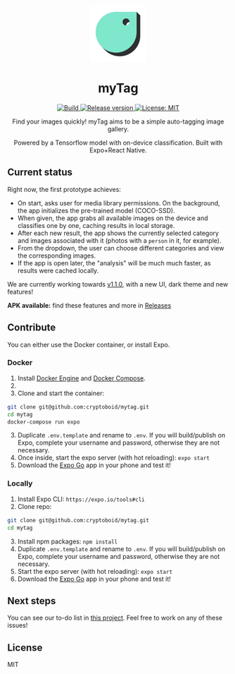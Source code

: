 
<p align="center">
    <img alt="mytag" height="128" src="./assets/icon.png">
    <h1 align="center">myTag</h1>
</p>

<p align="center">
  <a aria-label="Build" href="https://github.com/cryptoboid/mytag/actions" target="_blank">
    <img alt="Build" src="https://img.shields.io/github/workflow/status/cryptoboid/mytag/CI?style=flat-square" />
  </a>
   <a aria-label="Release version" href="https://github.com/cryptoboid/mytag/releases" target="_blank">
    <img alt="Release version" src="https://img.shields.io/github/v/release/cryptoboid/mytag?style=flat-square" />
  </a>
  <a aria-label="License" href="https://github.com/cryptoboid/mytag/blob/main/LICENSE" target="_blank">
    <img alt="License: MIT" src="https://img.shields.io/github/license/cryptoboid/mytag?style=flat-square" target="_blank" />
  </a>
</p>

<p align="center">
Find your images quickly! myTag aims to be a simple auto-tagging image gallery.
</p>
<p align="center">
Powered by a Tensorflow model with on-device classification. Built with Expo+React Native.
</p>

## Current status

Right now, the first prototype achieves:

- On start, asks user for media library permissions. On the background, the app initializes the pre-trained model (COCO-SSD).
- When given, the app grabs all available images on the device and classifies one by one, caching results in local storage.
- After each new result, the app shows the currently selected category and images associated with it (photos with a `person` in it, for example).
- From the dropdown, the user can choose different categories and view the corresponding images.
- If the app is open later, the "analysis" will be much much faster, as results were cached locally.

We are currently working towards [v1.1.0](https://github.com/cryptoboid/mytag/projects/3), with a new UI, dark theme and new features!

**APK available:** find these features and more in [Releases](https://github.com/cryptoboid/mytag/releases)

## Contribute

You can either use the Docker container, or install Expo.

### Docker

1. Install [Docker Engine](https://docs.docker.com/engine/install/) and [Docker Compose](https://docs.docker.com/compose/install/).
2. 
3. Clone and start the container:

```bash
git clone git@github.com:cryptoboid/mytag.git
cd mytag
docker-compose run expo
```

3. Duplicate `.env.template` and rename to `.env`. If you will build/publish on Expo, complete your username and password, otherwise they are not necessary.
4. Once inside, start the expo server (with hot reloading): `expo start`
5. Download the [Expo Go](https://expo.io/client) app in your phone and test it!

### Locally

1. Install Expo CLI: `https://expo.io/tools#cli`
2. Clone repo:

```bash
git clone git@github.com:cryptoboid/mytag.git
cd mytag
```

3. Install npm packages: `npm install`
4. Duplicate `.env.template` and rename to `.env`. If you will build/publish on Expo, complete your username and password, otherwise they are not necessary.
5. Start the expo server (with hot reloading): `expo start`
6. Download the [Expo Go](https://expo.io/client) app in your phone and test it!

## Next steps

You can see our to-do list in [this project](https://github.com/cryptoboid/mytag/projects/3). Feel free to work on any of these issues!

## License

MIT
